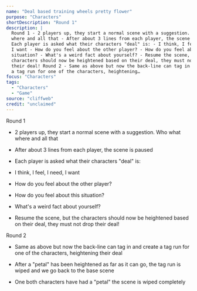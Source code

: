 ```yaml
---
name: "Deal based training wheels pretty flower"
purpose: "Characters"
shortDescription: "Round 1"
description: |
  Round 1 - 2 players up, they start a normal scene with a suggestion. Who what
  where and all that - After about 3 lines from each player, the scene is paused -
  Each player is asked what their characters "deal" is: - I think, I feel, I need,
  I want - How do you feel about the other player? - How do you feel about this
  situation? - What's a weird fact about yourself? - Resume the scene, but the
  characters should now be heightened based on their deal, they must not drop
  their deal! Round 2 - Same as above but now the back-line can tag in and create
  a tag run for one of the characters, heightening…
focus: "Characters"
tags:
  - "Characters"
  - "Game"
source: "cliffweb"
credit: "unclaimed"
---
```


Round 1

- 2 players up, they start a normal scene with a suggestion. Who what where and all that

- After about 3 lines from each player, the scene is paused

- Each player is asked what their characters "deal" is:

- I think, I feel, I need, I want

- How do you feel about the other player?

- How do you feel about this situation?

- What's a weird fact about yourself?

- Resume the scene, but the characters should now be heightened based on their deal, they must not drop their deal!

Round 2

- Same as above but now the back-line can tag in and create a tag run for one of the characters, heightening their deal

- After a "petal" has been heightened as far as it can go, the tag run is wiped and we go back to the base scene

- One both characters have had a "petal" the scene is wiped completely
